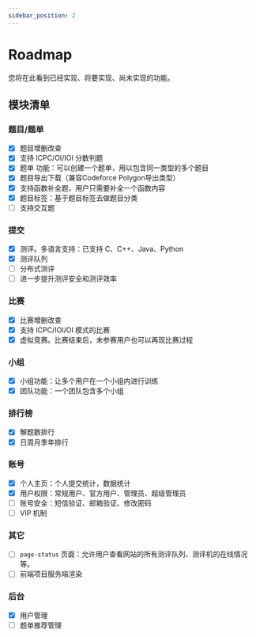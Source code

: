 ```yaml
---
sidebar_position: 2
---
```


# Roadmap

您将在此看到已经实现、将要实现、尚未实现的功能。

## 模块清单
### 题目/题单
- [x] 题目增删改查
- [x] 支持 ICPC/OI/IOI 分数判题
- [x] 题单 功能：可以创建一个题单，用以包含同一类型的多个题目
- [x] 题目导出下载（兼容Codeforce Polygon导出类型）
- [x] 支持函数补全题，用户只需要补全一个函数内容
- [x] 题目标签：基于题目标签去做题目分类
- [ ] 支持交互题

### 提交
- [x] 测评。多语言支持：已支持 C、C++、Java、Python
- [x] 测评队列
- [ ] 分布式测评
- [ ] 进一步提升测评安全和测评效率

### 比赛
- [x] 比赛增删改查
- [x] 支持 ICPC/IOI/OI 模式的比赛
- [x] 虚拟竞赛。比赛结束后，未参赛用户也可以再现比赛过程

### 小组
- [x] 小组功能：让多个用户在一个小组内进行训练
- [x] 团队功能：一个团队包含多个小组

### 排行榜
- [x] 解题数排行
- [x] 日周月季年排行

### 账号
- [x] 个人主页：个人提交统计，数据统计
- [x] 用户权限：常规用户、官方用户、管理员、超级管理员
- [ ] 账号安全：短信验证、邮箱验证、修改密码
- [ ] VIP 机制

### 其它
- [ ] `page-status` 页面：允许用户查看网站的所有测评队列、测评机的在线情况等。
- [ ] 前端项目服务端渲染

### 后台
- [x] 用户管理
- [ ] 题单推荐管理
